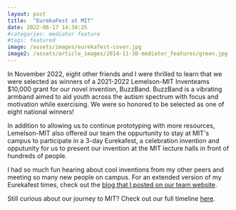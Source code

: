 ```yaml
---
layout: post
title:  "EurekaFest at MIT"
date: 2022-06-17 14:34:25
#categories: mediator feature
#tags: featured
image: /assets/images/eurekafest-cover.jpg
image2: /assets/article_images/2014-11-30-mediator_features/green.jpg
---
```

In November 2022, eight other friends and I were thrilled to learn that we were selected as winners of a 2021-2022 Lemelson-MIT Inventeams $10,000 grant for our novel invention, BuzzBand. BuzzBand is a vibrating armband aimed to aid youth across the autism spectrum with focus and motivation while exercising. We were so honored to be selected as one of eight national winners! 

In addition to allowing us to continue prototyping with more resources, Lemelson-MIT also offered our team the oppurtunity to stay at MIT's campus to participate in a 3-day Eurekafest, a celebration invention and opputunity for us to present our invention at the MIT lecture halls in front of hundreds of people. 

I had so much fun hearing about cool inventions from my other peers and meeting so many new people on campus. For an extended version of my Eurekafest times, check out the [blog that I posted on our team website](http://girlsofsteelrobotics.com/news/girls-of-steel-inventeams-update-8-eurekafest/). 

Still curious about our journey to MIT? Check out our full timeline [here](http://girlsofsteelrobotics.com/gos-buzzband/).

